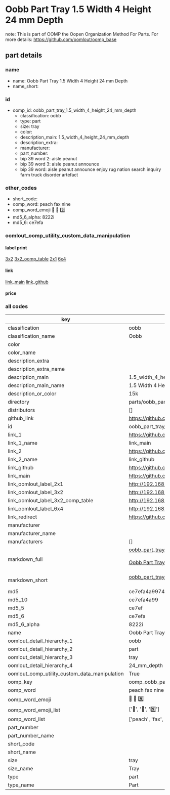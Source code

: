 # Oobb Part Tray 1.5 Width 4 Height 24 mm Depth  

note: This is part of OOMP the Oopen Organization Method For Parts. For more details: https://github.com/oomlout/oomp_base

##  part details
  







### name
* name: Oobb Part Tray 1.5 Width 4 Height 24 mm Depth
* name_short: 
### id
* oomp_id: oobb_part_tray_1.5_width_4_height_24_mm_depth
  * classification: oobb
  * type: part
  * size: tray
  * color: 
  * description_main: 1.5_width_4_height_24_mm_depth
  * description_extra: 
  * manufacturer: 
  * part_number: 
  * bip 39 word 2: aisle peanut
  * bip 39 word 3: aisle peanut announce
  * bip 39 word: aisle peanut announce enjoy rug nation search inquiry farm truck disorder artefact

### other_codes
* short_code: 
* oomp_word: peach fax nine
* oomp_word_emoji :peach: :fax: :nine:
* md5_6_alpha: 8222i
* md5_6: ce7efa






### oomlout_oomp_utility_custom_data_manipulation
#### label print
[3x2](http://192.168.1.245:1112/?label=oomp%208222i)
[3x2_oomp_table](http://192.168.1.108:1112/?label=oomp%208222i)
[2x1](http://192.168.1.242:1112/?label=oomp%208222i)
[6x4](http://192.168.1.55:1112/?label=oomp%208222i)    

#### link

[link_main](https://github.com/oomlout/oomlout_oomp_version_1_messy/tree/main/parts/oobb_part_tray_1.5_width_4_height_24_mm_depth) [link_github](https://github.com/oomlout/oomlout_oomp_version_1_messy/tree/main/parts/oobb_part_tray_1.5_width_4_height_24_mm_depth)                             

#### price







### all codes 
| key | value |  
| --- | --- |  
| classification | oobb |  
| classification_name | Oobb |  
| color |  |  
| color_name |  |  
| description_extra |  |  
| description_extra_name |  |  
| description_main | 1.5_width_4_height_24_mm_depth |  
| description_main_name | 1.5 Width 4 Height 24 mm Depth |  
| description_or_color | 15k |  
| directory | parts/oobb_part_tray_1.5_width_4_height_24_mm_depth |  
| distributors | [] |  
| github_link | https://github.com/oomlout/oomlout_oomp_part_src/tree/main/parts/oobb_part_tray_1.5_width_4_height_24_mm_depth |  
| id | oobb_part_tray_1.5_width_4_height_24_mm_depth |  
| link_1 | https://github.com/oomlout/oomlout_oomp_version_1_messy/tree/main/parts/oobb_part_tray_1.5_width_4_height_24_mm_depth |  
| link_1_name | link_main |  
| link_2 | https://github.com/oomlout/oomlout_oomp_version_1_messy/tree/main/parts/oobb_part_tray_1.5_width_4_height_24_mm_depth |  
| link_2_name | link_github |  
| link_github | https://github.com/oomlout/oomlout_oomp_version_1_messy/tree/main/parts/oobb_part_tray_1.5_width_4_height_24_mm_depth |  
| link_main | https://github.com/oomlout/oomlout_oomp_version_1_messy/tree/main/parts/oobb_part_tray_1.5_width_4_height_24_mm_depth |  
| link_oomlout_label_2x1 | http://192.168.1.242:1112/?label=oomp%208222i |  
| link_oomlout_label_3x2 | http://192.168.1.245:1112/?label=oomp%208222i |  
| link_oomlout_label_3x2_oomp_table | http://192.168.1.108:1112/?label=oomp%208222i |  
| link_oomlout_label_6x4 | http://192.168.1.55:1112/?label=oomp%208222i |  
| link_redirect | https://github.com/oomlout/oomlout_oomp_version_1_messy/tree/main/parts/oobb_part_tray_1.5_width_4_height_24_mm_depth |  
| manufacturer |  |  
| manufacturer_name |  |  
| manufacturers | [] |  
| markdown_full | [oobb_part_tray_1.5_width_4_height_24_mm_depth](none)<br>[](none)<br>[Oobb Part Tray 1.5 Width 4 Height 24 Mm Depth](none)<br><br> |  
| markdown_short | [oobb_part_tray_1.5_width_4_height_24_mm_depth](none)<br><br> |  
| md5 | ce7efa4a9974d8424d5e84aa12a8782d |  
| md5_10 | ce7efa4a99 |  
| md5_5 | ce7ef |  
| md5_6 | ce7efa |  
| md5_6_alpha | 8222i |  
| name | Oobb Part Tray 1.5 Width 4 Height 24 mm Depth |  
| oomlout_detail_hierarchy_1 | oobb |  
| oomlout_detail_hierarchy_2 | part |  
| oomlout_detail_hierarchy_3 | tray |  
| oomlout_detail_hierarchy_4 | 24_mm_depth |  
| oomlout_oomp_utility_custom_data_manipulation | True |  
| oomp_key | oomp_oobb_part_tray_1.5_width_4_height_24_mm_depth |  
| oomp_word | peach fax nine |  
| oomp_word_emoji | :peach: :fax: :nine: |  
| oomp_word_emoji_list | [':peach:', ':fax:', ':nine:'] |  
| oomp_word_list | ['peach', 'fax', 'nine'] |  
| part_number |  |  
| part_number_name |  |  
| short_code |  |  
| short_name |  |  
| size | tray |  
| size_name | Tray |  
| type | part |  
| type_name | Part |  
